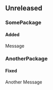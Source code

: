 
## Unreleased

### SomePackage

#### Added

Message

### AnotherPackage

#### Fixed

Another Message

